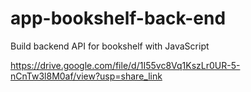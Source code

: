 # app-bookshelf-back-end
Build backend API for bookshelf with JavaScript


https://drive.google.com/file/d/1I55vc8Vq1KszLr0UR-5-nCnTw3l8M0af/view?usp=share_link
